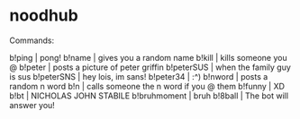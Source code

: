 # noodhub


Commands:

b!ping | pong!
b!name | gives you a random name
b!kill | kills someone you @
b!peter | posts a picture of peter griffin
b!peterSUS | when the family guy is sus
b!peterSNS | hey lois, im sans!
b!peter34 | :^)
b!nword | posts a random n word
b!n | calls someone the n word if you @ them
b!funny | XD
b!bt | NICHOLAS JOHN STABILE
b!bruhmoment | bruh
b!8ball | The bot will answer you!
